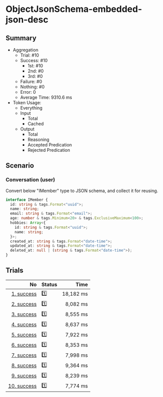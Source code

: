 # ObjectJsonSchema-embedded-json-desc
## Summary
  - Aggregation
    - Trial: #10
    - Success: #10
      - 1st: #10
      - 2nd: #0
      - 3rd: #0
    - Failure: #0
    - Nothing: #0
    - Error: 0
    - Average Time: 9310.6 ms
  - Token Usage:
    - Everything
    - Input
      - Total
      - Cached
    - Output
      - Total
      - Reasoning
      - Accepted Predication
      - Rejected Predication

## Scenario
### Conversation (user)
Convert below "IMember" type to JSON schema, and collect it for reusing.

```ts
interface IMember {
  id: string & tags.Format<"uuid">;
  name: string;
  email: string & tags.Format<"email">;
  age: number & tags.Minimum<20> & tags.ExclusiveMaximum<100>;
  hobbies: Array<{
    id: string & tags.Format<"uuid">;
    name: string;
  }>;
  created_at: string & tags.Format<"date-time">;
  updated_at: string & tags.Format<"date-time">;
  deleted_at: null | (string & tags.Format<"date-time">);
}
```

## Trials
No | Status | Time
---:|:-------|------:
[1. success](./trials/1.success.json) | 1️⃣ | 18,182 ms
[2. success](./trials/2.success.json) | 1️⃣ | 8,082 ms
[3. success](./trials/3.success.json) | 1️⃣ | 8,555 ms
[4. success](./trials/4.success.json) | 1️⃣ | 8,637 ms
[5. success](./trials/5.success.json) | 1️⃣ | 7,922 ms
[6. success](./trials/6.success.json) | 1️⃣ | 8,353 ms
[7. success](./trials/7.success.json) | 1️⃣ | 7,998 ms
[8. success](./trials/8.success.json) | 1️⃣ | 9,364 ms
[9. success](./trials/9.success.json) | 1️⃣ | 8,239 ms
[10. success](./trials/10.success.json) | 1️⃣ | 7,774 ms